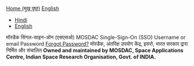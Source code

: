 [Home (मुख पृष्ठ)](https://mosdac.gov.in)
[English](https://mosdac.gov.in/auth/realms/Mosdac/protocol/openid-connect/auth?response_type=code&scope=openid%20email&client_id=mosdac&state=3H8yx0v4HM_KOZ-0SoTL4p8OHnU&redirect_uri=https%3A%2F%2Fwww.mosdac.gov.in%2Fuops%2Fredirect_uri&nonce=aluVmlxzC_24v0FKotPzzN7FRWhGvEuEZxv0h7SISBI)
  * [Hindi](https://mosdac.gov.in/auth/realms/Mosdac/login-actions/authenticate?client_id=mosdac&tab_id=q9K5w53Hg_g&execution=9df053f1-55e1-4d2c-b1ae-a86b988114ed&kc_locale=hi)
  * [English](https://mosdac.gov.in/auth/realms/Mosdac/login-actions/authenticate?client_id=mosdac&tab_id=q9K5w53Hg_g&execution=9df053f1-55e1-4d2c-b1ae-a86b988114ed&kc_locale=en)


मॉस्डैक सिंगल-साइन-ऑन (एसएसओ) MOSDAC Single-Sign-On (SSO) 
Username or email
Password
[Forgot Password?](https://mosdac.gov.in/auth/realms/Mosdac/login-actions/reset-credentials?client_id=mosdac&tab_id=q9K5w53Hg_g)
मॉस्डैक, अंतरिक्ष उपयोग केंद्र, इसरो, भारत सरकार द्वारा निर्मित और संचालित
**Owned and maintained by MOSDAC, Space Applications Centre, Indian Space Research Organisation, Govt. of INDIA.**
